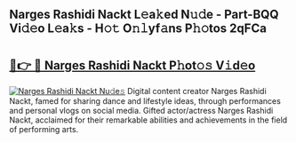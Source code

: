 ## Narges Rashidi Nackt L𝚎a𝚔ed N𝚞𝚍e - Part-BQQ Vi𝚍𝚎o L𝚎a𝚔s - H𝚘𝚝 O𝚗𝚕yf𝚊ns P𝚑𝚘tos 2qFCa

# <h2><a href="http://kfea0p.oniu.top/?m=Narges+Rashidi+Nackt">🔗👉 🔴 Narges Rashidi Nackt P𝚑ot𝚘𝚜 V𝚒d𝚎o</a></h2>

[![Narges Rashidi Nackt Nu𝚍e𝚜](https://i.imgur.com/0qMVB7G.gif)](http://kfea0p.oniu.top/?m=Narges+Rashidi+Nackt)
Digital content creator Narges Rashidi Nackt, famed for sharing dance and lifestyle ideas, through performances and personal vlogs on social media. Gifted actor/actress Narges Rashidi Nackt, acclaimed for their remarkable abilities and achievements in the field of performing arts.  
